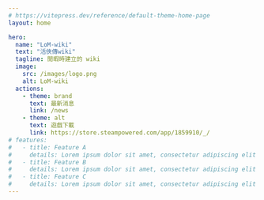 ```yaml
---
# https://vitepress.dev/reference/default-theme-home-page
layout: home

hero:
  name: "LoM-wiki"
  text: "活俠傳wiki"
  tagline: 閒暇時建立的 wiki
  image:
    src: /images/logo.png
    alt: LoM-wiki
  actions:
    - theme: brand
      text: 最新消息
      link: /news
    - theme: alt
      text: 遊戲下載
      link: https://store.steampowered.com/app/1859910/_/
# features:
#   - title: Feature A
#     details: Lorem ipsum dolor sit amet, consectetur adipiscing elit
#   - title: Feature B
#     details: Lorem ipsum dolor sit amet, consectetur adipiscing elit
#   - title: Feature C
#     details: Lorem ipsum dolor sit amet, consectetur adipiscing elit
---
```

